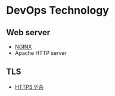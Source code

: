 # DevOps Technology

## Web server
- [NGINX](NGINX.md)
- Apache HTTP server

## TLS
- [HTTPS 인증](HTTPS.md)
